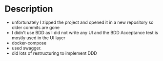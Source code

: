 # Description

* unfortunately I zipped the project and opened it in a new repository so older commits are gone
* I didn't use BDD as I did not write any UI and the BDD Acceptance test is mostly used in the UI layer
* docker-compose
* used swagger.
* did lots of restructuring to implement DDD

